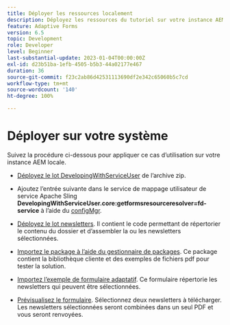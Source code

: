 ```yaml
---
title: Déployer les ressources localement
description: Déployez les ressources du tutoriel sur votre instance AEM locale.
feature: Adaptive Forms
version: 6.5
topic: Development
role: Developer
level: Beginner
last-substantial-update: 2023-01-04T00:00:00Z
exl-id: d23b51ba-1efb-4505-b5b3-44a02177e467
duration: 36
source-git-commit: f23c2ab86d42531113690df2e342c65060b5c7cd
workflow-type: tm+mt
source-wordcount: '140'
ht-degree: 100%

---
```


# Déployer sur votre système

Suivez la procédure ci-dessous pour appliquer ce cas d’utilisation sur votre instance AEM locale.

* [Déployez le lot DevelopingWithServiceUser](https://experienceleague.adobe.com/docs/experience-manager-learn/assets/developingwithserviceuser.zip?lang=fr) de l’archive zip.

* Ajoutez l’entrée suivante dans le service de mappage utilisateur de service Apache Sling **DevelopingWithServiceUser.core:getformsresourceresolver=fd-service** à l’aide du [configMgr](http://localhost:4502/system/console/configMgr).

* [Déployez le lot newsletters](assets/Newsletters.core-1.0.0-SNAPSHOT.jar). Il contient le code permettant de répertorier le contenu du dossier et d’assembler la ou les newsletters sélectionnées.

* [Importez le package à l’aide du gestionnaire de packages](assets/newsletter.zip). Ce package contient la bibliothèque cliente et des exemples de fichiers pdf pour tester la solution.

* [Importez l’exemple de formulaire adaptatif](assets/sample-adaptive-form.zip). Ce formulaire répertorie les newsletters qui peuvent être sélectionnées.

* [Prévisualisez le formulaire](http://localhost:4502/content/dam/formsanddocuments/downloadarchivednewsletters/jcr:content?wcmmode=disabled).
Sélectionnez deux newsletters à télécharger. Les newsletters sélectionnées seront combinées dans un seul PDF et vous seront renvoyées.
